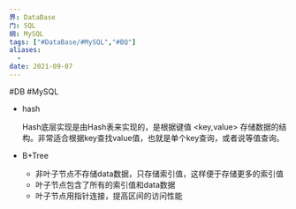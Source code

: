 ```yaml
---
界: DataBase
门: SQL
纲: MySQL
tags: ["#DataBase/#MySQL","#BQ"]
aliases:
  - 
date: 2021-09-07
---
```

#DB #MySQL

-   hash
    
    Hash底层实现是由Hash表来实现的，是根据键值 <key,value> 存储数据的结构。非常适合根据key查找value值，也就是单个key查询，或者说等值查询。
    
-   B+Tree
    
    -   非叶子节点不存储data数据，只存储索引值，这样便于存储更多的索引值
    -   叶子节点包含了所有的索引值和data数据
    -   叶子节点用指针连接，提高区间的访问性能